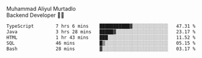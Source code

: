 Muhammad Aliyul Murtadlo
<br>
Backend Developer 👨‍💻
<br>
<!--START_SECTION:waka-->

```txt
TypeScript        7 hrs 6 mins    ███████████▓░░░░░░░░░░░░░   47.31 %
Java              3 hrs 28 mins   █████▓░░░░░░░░░░░░░░░░░░░   23.17 %
HTML              1 hr 43 mins    ███░░░░░░░░░░░░░░░░░░░░░░   11.52 %
SQL               46 mins         █▒░░░░░░░░░░░░░░░░░░░░░░░   05.15 %
Bash              28 mins         ▓░░░░░░░░░░░░░░░░░░░░░░░░   03.17 %
```

<!--END_SECTION:waka-->

